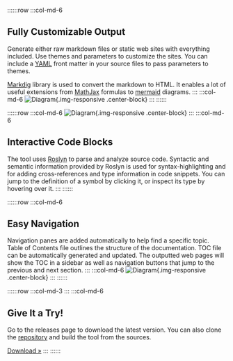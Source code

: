 ﻿---
Template: landing
ProjectName: Literate Programming
GitHub: https://github.com/johtela/LiterateProgramming
Download: https://github.com/johtela/LiterateProgramming/releases
Footer: "Copyright © 2017 Tommi Johtela"
ShowDescriptionsInToc: true
MarkdownStyle: book
SyntaxHighlight: solarized-light
UseDiagrams: true
DiagramStyle: mermaid
UseMath: true
_Jumbotron: >
    # Literate Programming in C#

    Produce good-looking, interactive documentation for your C# projects using
    [literate programming](https://en.wikipedia.org/wiki/Literate_programming). 
    Write comments in [markdown](https://en.wikipedia.org/wiki/Markdown) and 
    create fully functional web sites that can be published on 
    [GitHub](https://github.com) or other web hosting services.
---

::::::row
:::col-md-6
## Fully Customizable Output

Generate either raw markdown files or static web sites with everything included. 
Use themes and parameters to customize the sites. You can include a 
[YAML](http://yaml.org/) front matter in your source files to pass parameters to 
themes.

[Markdig](https://github.com/lunet-io/markdig)
library is used to convert the markdown to HTML. It enables a lot of useful
extensions from [MathJax](https://www.mathjax.org/) formulas to 
[mermaid](https://knsv.github.io/mermaid/) diagrams. 
:::
:::col-md-6
![Diagram](Images/Diagram.png){.img-responsive .center-block}
:::
::::::

::::::row
:::col-md-6
![Diagram](Images/Code.png){.img-responsive .center-block}
:::
:::col-md-6
## Interactive Code Blocks

The tool uses [Roslyn](https://github.com/dotnet/roslyn) to parse and analyze
source code. Syntactic and semantic information provided by Roslyn is used for 
syntax-highlighting and for adding cross-references and type information in
code snippets. You can jump to the definition of a symbol by clicking it, or 
inspect its type by hovering over it.
:::
::::::

::::::row
:::col-md-6
## Easy Navigation

Navigation panes are added automatically to help find a specific topic. Table 
of Contents file outlines the structure of the documentation. TOC file can be 
automatically generated and updated. The outputted web pages will show the TOC
in a sidebar as well as navigation buttons that jump to the previous and next
section.
:::
:::col-md-6
![Diagram](Images/Navigation.png){.img-responsive .center-block}
:::
::::::

::::::row
:::col-md-3
<i class="fa fa-cloud-download fa-5x pull-right"></i>
:::
:::col-md-6
## Give It a Try!

Go to the releases page to download the latest version. You can also clone the
[repository](https://github.com/johtela/LiterateProgramming) and build the tool
from the sources.

<a class="btn btn-default" href="https://github.com/johtela/LiterateProgramming/releases" role="button">Download &raquo;</a>
:::
::::::
